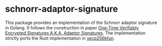 # schnorr-adaptor-signature

This package provides an implementation of the Schnorr adaptor signature in Golang.
It follows the construction in paper [One-Time Verifiably Encrypted Signatures A.K.A. Adaptor Signatures](https://github.com/LLFourn/one-time-VES/tree/master).
The implementation strictly ports the Rust implementation in [secp256kfun](https://github.com/LLFourn/secp256kfun/blob/master/schnorr_fun/src/adaptor/mod.rs).
